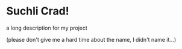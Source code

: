 # Suchli Crad!
 a long description for my project
 
(please don't give me a hard time about the name, I didn't name it...)
